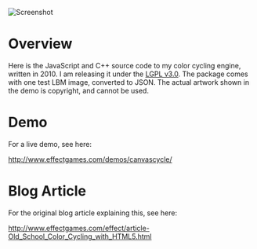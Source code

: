 ![Screenshot](http://www.effectgames.com/demos/canvascycle/images/preview.jpg)

# Overview

Here is the JavaScript and C++ source code to my color cycling engine, written in 2010. I am releasing it under the [LGPL v3.0](http://www.opensource.org/licenses/lgpl-3.0.html). The package comes with one test LBM image, converted to JSON. The actual artwork shown in the demo is copyright, and cannot be used.

# Demo

For a live demo, see here:

http://www.effectgames.com/demos/canvascycle/

# Blog Article

For the original blog article explaining this, see here:

http://www.effectgames.com/effect/article-Old_School_Color_Cycling_with_HTML5.html
